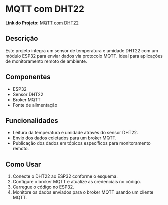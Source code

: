 # MQTT com DHT22

**Link do Projeto:** [MQTT com DHT22](https://wokwi.com/projects/399609546694759425)

## Descrição
Este projeto integra um sensor de temperatura e umidade DHT22 com um módulo ESP32 para enviar dados via protocolo MQTT. Ideal para aplicações de monitoramento remoto de ambiente.

## Componentes
- ESP32
- Sensor DHT22
- Broker MQTT
- Fonte de alimentação

## Funcionalidades
- Leitura da temperatura e umidade através do sensor DHT22.
- Envio dos dados coletados para um broker MQTT.
- Publicação dos dados em tópicos específicos para monitoramento remoto.

## Como Usar
1. Conecte o DHT22 ao ESP32 conforme o esquema.
2. Configure o broker MQTT e atualize as credenciais no código.
3. Carregue o código no ESP32.
4. Monitore os dados enviados para o broker MQTT usando um cliente MQTT.
